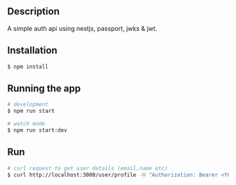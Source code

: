 
## Description

A simple auth api using nestjs, passport, jwks & jwt.

## Installation

```bash
$ npm install
```

## Running the app

```bash
# development
$ npm run start

# watch mode
$ npm run start:dev
```

## Run

```bash
# curl request to get user details (email,name etc)
$ curl http://localhost:3000/user/profile -H "Authorization: Bearer <YOUT GOOGLE OAUTH JWT>"
```


